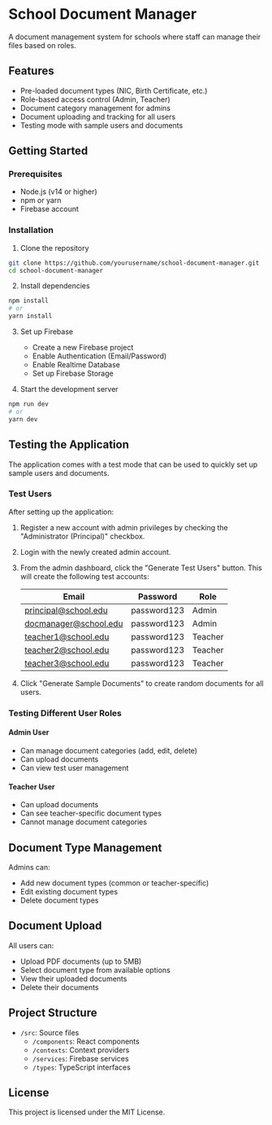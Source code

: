 # School Document Manager

A document management system for schools where staff can manage their files based on roles.

## Features

- Pre-loaded document types (NIC, Birth Certificate, etc.)
- Role-based access control (Admin, Teacher)
- Document category management for admins
- Document uploading and tracking for all users
- Testing mode with sample users and documents

## Getting Started

### Prerequisites

- Node.js (v14 or higher)
- npm or yarn
- Firebase account

### Installation

1. Clone the repository

```bash
git clone https://github.com/yourusername/school-document-manager.git
cd school-document-manager
```

2. Install dependencies

```bash
npm install
# or
yarn install
```

3. Set up Firebase
   - Create a new Firebase project
   - Enable Authentication (Email/Password)
   - Enable Realtime Database
   - Set up Firebase Storage

4. Start the development server

```bash
npm run dev
# or
yarn dev
```

## Testing the Application

The application comes with a test mode that can be used to quickly set up sample users and documents.

### Test Users

After setting up the application:

1. Register a new account with admin privileges by checking the "Administrator (Principal)" checkbox.
2. Login with the newly created admin account.
3. From the admin dashboard, click the "Generate Test Users" button. This will create the following test accounts:

   | Email | Password | Role |
   |-------|----------|------|
   | <principal@school.edu> | password123 | Admin |
   | <docmanager@school.edu> | password123 | Admin |
   | <teacher1@school.edu> | password123 | Teacher |
   | <teacher2@school.edu> | password123 | Teacher |
   | <teacher3@school.edu> | password123 | Teacher |

4. Click "Generate Sample Documents" to create random documents for all users.

### Testing Different User Roles

#### Admin User

- Can manage document categories (add, edit, delete)
- Can upload documents
- Can view test user management

#### Teacher User

- Can upload documents
- Can see teacher-specific document types
- Cannot manage document categories

## Document Type Management

Admins can:

- Add new document types (common or teacher-specific)
- Edit existing document types
- Delete document types

## Document Upload

All users can:

- Upload PDF documents (up to 5MB)
- Select document type from available options
- View their uploaded documents
- Delete their documents

## Project Structure

- `/src`: Source files
  - `/components`: React components
  - `/contexts`: Context providers
  - `/services`: Firebase services
  - `/types`: TypeScript interfaces

## License

This project is licensed under the MIT License.
